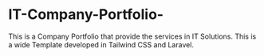 # IT-Company-Portfolio-
This is a Company Portfolio that provide the services in IT Solutions. This is a wide Template developed in Tailwind CSS and Laravel.
